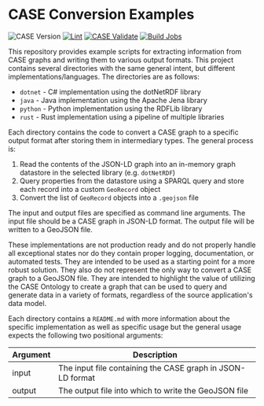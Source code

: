 # CASE Conversion Examples

![CASE Version](https://img.shields.io/badge/CASE%20Version-1.3.0-brightgreen.svg)
[![Lint](https://github.com/casework/CASE-Examples-Conversion/actions/workflows/lint.yml/badge.svg)](https://github.com/casework/CASE-Examples-Conversion/actions/workflows/lint.yml)
[![CASE Validate](https://github.com/casework/CASE-Examples-Conversion/actions/workflows/case_validate.yml/badge.svg)](https://github.com/casework/CASE-Examples-Conversion/actions/workflows/case_validate.yml)
[![Build Jobs](https://github.com/casework/CASE-Examples-Conversion/actions/workflows/build.yml/badge.svg)](https://github.com/casework/CASE-Examples-Conversion/actions/workflows/build.yml)

This repository provides example scripts for extracting information from CASE graphs and writing them to various output formats. This project contains several directories with the same general intent, but different implementations/languages. The directories are as follows:

- `dotnet` - C# implementation using the dotNetRDF library
- `java` - Java implementation using the Apache Jena library
- `python` - Python implementation using the RDFLib library
- `rust` - Rust implementation using a pipeline of multiple libraries

Each directory contains the code to convert a CASE graph to a specific output format after storing them in intermediary types. The general process is:

1. Read the contents of the JSON-LD graph into an in-memory graph datastore in the selected library (e.g. `dotNetRDF`)
1. Query properties from the datastore using a SPARQL query and store each record into a custom `GeoRecord` object
1. Convert the list of `GeoRecord` objects into a `.geojson` file

The input and output files are specified as command line arguments. The input file should be a CASE graph in JSON-LD format. The output file will be written to a GeoJSON file.

These implementations are not production ready and do not properly handle all exceptional states nor do they contain proper logging, documentation, or automated tests. They are intended to be used as a starting point for a more robust solution. They also do not represent the only way to convert a CASE graph to a GeoJSON file. They are intended to highlight the value of utilizing the CASE Ontology to create a graph that can be used to query and generate data in a variety of formats, regardless of the source application's data model.

Each directory contains a `README.md` with more information about the specific implementation as well as specific usage but the general usage expects the following two positional arguments:

| Argument | Description                                                |
| -------- | ---------------------------------------------------------- |
| input    | The input file containing the CASE graph in JSON-LD format |
| output   | The output file into which to write the GeoJSON file       |
